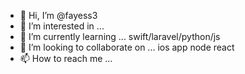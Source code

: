 - 👋 Hi, I’m @fayess3
- 👀 I’m interested in ...
- 🌱 I’m currently learning ... swift/laravel/python/js 
- 💞️ I’m looking to collaborate on ... ios app node react 
- 📫 How to reach me ...

<!---
fayess3/fayess3 is a ✨ special ✨ repository because its `README.md` (this file) appears on your GitHub profile.
You can click the Preview link to take a look at your changes.
--->

